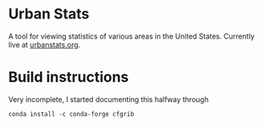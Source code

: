 # Urban Stats
A tool for viewing statistics of various areas in the United States. Currently live at [urbanstats.org](https://urbanstats.org/).


# Build instructions

Very incomplete, I started documenting this halfway through

```
conda install -c conda-forge cfgrib
```